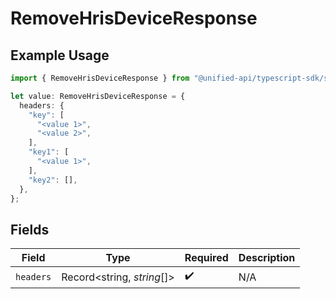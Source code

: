 # RemoveHrisDeviceResponse

## Example Usage

```typescript
import { RemoveHrisDeviceResponse } from "@unified-api/typescript-sdk/sdk/models/operations";

let value: RemoveHrisDeviceResponse = {
  headers: {
    "key": [
      "<value 1>",
      "<value 2>",
    ],
    "key1": [
      "<value 1>",
    ],
    "key2": [],
  },
};
```

## Fields

| Field                      | Type                       | Required                   | Description                |
| -------------------------- | -------------------------- | -------------------------- | -------------------------- |
| `headers`                  | Record<string, *string*[]> | :heavy_check_mark:         | N/A                        |